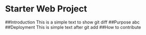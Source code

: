 # Starter Web Project

##Introduction
This is a simple text to show git diff
##Purpose
abc
##Deployment
This is simple text after git add
##How to contribute
